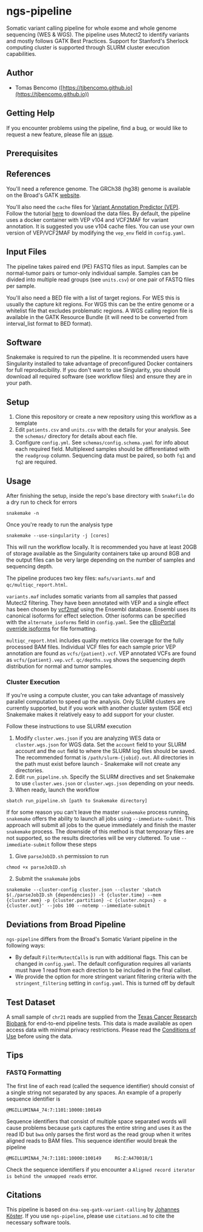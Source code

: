 # ngs-pipeline
Somatic variant calling pipeline for whole exome and whole genome sequencing (WES & WGS). The pipeline uses Mutect2 to identify variants and mostly follows GATK Best Practices. Support for Stanford's Sherlock computing cluster is supported through SLURM cluster execution capabilities. 

## Author
* Tomas Bencomo ([https://tjbencomo.github.io](https://tjbencomo.github.io))

## Getting Help
If you encounter problems using the pipeline, find a bug, or would like to request a new feature, 
please file an [issue](https://github.com/tjbencomo/ngs-pipeline/issues).

## Prerequisites
## References
You'll need a reference genome. The GRCh38 (hg38) genome is available on the Broad's
GATK [website](https://gatk.broadinstitute.org/hc/en-us/articles/360035890811-Resource-bundle).

You'll also need the `cache` files for 
[Variant Annotation Predictor (VEP)](https://github.com/Ensembl/ensembl-vep).
Follow the tutorial 
[here](https://uswest.ensembl.org/info/docs/tools/vep/script/vep_cache.html#cache) 
to download the data files. 
By default, the pipeline uses a docker container with VEP v104 and VCF2MAF for variant annotation. 
It is suggested you use v104 cache files. You can use your own version of VEP/VCF2MAF by
modifying the `vep_env` field in `config.yaml`.

## Input Files
The pipeline takes paired end (PE) FASTQ files as input. Samples can be normal-tumor pairs or
tumor-only individual sample. Samples can be divided into multiple read groups (see `units.csv`) or one pair
of FASTQ files per sample.

You'll also need a BED file with a list of target regions. For WES this is usually the capture kit regions. For WGS
this can be the entire genome or a whitelist file that excludes problematic regions. A WGS calling region file is available
in the GATK Resource Bundle (it will need to be converted from interval_list format to BED format).

## Software
Snakemake is required to run the pipeline. It is recommended users have Singularity installed to
take advantage of preconfigured Docker containers for full reproducibility. If you
don't want to use Singularity, you should download all required software (see workflow files) and
ensure they are in your path.

## Setup
1. Clone this repository or create a new repository using this workflow as a template
3. Edit `patients.csv` and `units.csv` with the details for your analysis.
See the `schemas/` directory for details about each file.
4. Configure `config.yml`. See `schemas/config.schema.yaml` for info about each required field. 
Multiplexed samples should be differentiated with the `readgroup` column.
Sequencing data must be paired, so both `fq1` and `fq2` are required.

## Usage
After finishing the setup, inside the repo's base  directory with
`Snakefile` do a dry run to check for errors
```
snakemake -n
```
Once you're ready to run the analysis type
```
snakemake --use-singularity -j [cores]
```
This will run the workflow locally. It is recommended you have at least 20GB of storage
available as the Singularity containers take up around 8GB and the output files can be very
large depending on the number of samples and sequencing depth.

The pipeline produces two key files: `mafs/variants.maf` and `qc/multiqc_report.html`.

`variants.maf` includes somatic variants from all samples that passed Mutect2 filtering.
They have been annotated with VEP and a single effect has been chosen by [vcf2maf](https://github.com/mskcc/vcf2maf)
using the Ensembl database. Ensembl uses its canonical isoforms for effect selection. 
Other isoforms can be specified with the `alternate_isoforms` field in `config.yaml`.
See the [cBioPortal override isoforms](https://github.com/mskcc/vcf2maf/blob/master/data/isoform_overrides_uniprot)
for file formatting.

`multiqc_report.html` includes quality metrics like coverage for the fully processed BAM files. 
Individual VCF files for each sample prior VEP annotation are found as `vcfs/{patient}.vcf`.
VEP annotated VCFs are found as `vcfs/{patient}.vep.vcf`. `qc/depths.svg` shows the sequencing depth distribution
for normal and tumor samples.


### Cluster Execution
If you're using a compute cluster, you can take advantage of massively
parallel computation to speed up the analysis. Only SLURM clusters are
currently supported, but if you work with another cluster system (SGE etc)
Snakemake makes it relatively easy to add support for your cluster.

Follow these instructions to use SLURM execution
1. Modify `cluster.wes.json` if you are analyzing WES data or `cluster.wgs.json` for WGS data. Set the `account` field to your SLURM account and the `out` field to where the SLURM log files should be saved. The recommended format is `/path/slurm-{jobid}.out`. All directories in the path must exist before launch - Snakemake will not create any directories. 
2. Edit `run_pipeline.sh`. Specify the SLURM directives and set Snakemake to use `cluster.wes.json` or `cluster.wgs.json` depending on your needs.
3. When ready, launch the workflow
```
sbatch run_pipeline.sh [path to Snakemake directory]
```

If for some reason you can't leave the master `snakemake` process running, `snakemake`
offers the ability to launch all jobs using `--immediate-submit`. This
approach will submit all jobs to the queue immediately and finish the master `snakemake`
process. The downside of this method is that temporary files are not supported, so
the results directories will be very cluttered. 
To use `--immediate-submit` follow these steps
1. Give `parseJobID.sh` permission to run
```
chmod +x parseJobID.sh
```
2. Submit the `snakemake` jobs
```
snakemake --cluster-config cluster.json --cluster 'sbatch $(./parseJobID.sh {dependencies}) -t {cluster.time} --mem {cluster.mem} -p {cluster.partition} -c {cluster.ncpus} - o {cluster.out}' --jobs 100 --notemp --immediate-submit
```

## Deviations from Broad Pipeline
`ngs-pipeline` differs from the Broad's Somatic Variant pipeline in the following ways:
* By default `FilterMutectCalls` is run with additional flags. This can be changed in `config.yaml`. The default configuration requires all variants must have 1 read from each direction to be included in the final callset. 
* We provide the option for more stringent variant filtering criteria with the `stringent_filtering` setting in `config.yaml`. 
This is turned off by default


## Test Dataset
A small sample of `chr21` reads are supplied from the 
[Texas Cancer Research Biobank](http://txcrb.org/index.html) for
end-to-end pipeline tests. 
This data is made available as open access data with minimal privacy
restrictions. Please read the [Conditions of Use](http://txcrb.org/data.html)
before using the data.

## Tips
### FASTQ Formatting
The first line of each read (called the sequence identifier) should consist of a single string not separated
by any spaces. An example of a properly sequence identifier is
```
@MGILLUMINA4_74:7:1101:10000:100149
```
Sequence identifiers that consist of multiple space separated words will cause problems because `gatk` captures the entire
string and uses it as the read ID but `bwa` only parses the first word as the read group when it writes aligned reads
to BAM files. This sequence identifier would break the pipeline
```
@MGILLUMINA4_74:7:1101:10000:100149     RG:Z:A470018/1
```
Check the sequence identifiers if you encounter a `Aligned record iterator is behind the unmapped reads` error.

## Citations
This pipeline is based on `dna-seq-gatk-variant-calling` by 
[Johannes Köster](https://github.com/snakemake-workflows/dna-seq-gatk-variant-calling).
If you use `ngs-pipeline`, please use `citations.md` to cite the necessary software tools. 

